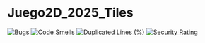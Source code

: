 # Juego2D_2025_Tiles
[![Bugs](https://sonarcloud.io/api/project_badges/measure?project=nbasurto_Juego2D_2025_Tiles&metric=bugs)](https://sonarcloud.io/summary/new_code?id=nbasurto_Juego2D_2025_Tiles)
[![Code Smells](https://sonarcloud.io/api/project_badges/measure?project=nbasurto_Juego2D_2025_Tiles&metric=code_smells)](https://sonarcloud.io/summary/new_code?id=nbasurto_Juego2D_2025_Tiles)
[![Duplicated Lines (%)](https://sonarcloud.io/api/project_badges/measure?project=nbasurto_Juego2D_2025_Tiles&metric=duplicated_lines_density)](https://sonarcloud.io/summary/new_code?id=nbasurto_Juego2D_2025_Tiles)
[![Security Rating](https://sonarcloud.io/api/project_badges/measure?project=nbasurto_Juego2D_2025_Tiles&metric=security_rating)](https://sonarcloud.io/summary/new_code?id=nbasurto_Juego2D_2025_Tiles)
